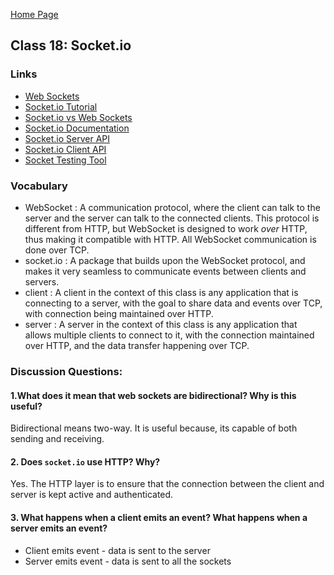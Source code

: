 [Home Page](https://sueduclos.github.io/reading-notes/)

## Class 18: Socket.io

### Links

- [Web Sockets](https://en.wikipedia.org/wiki/WebSocket)                     
- [Socket.io Tutorial](https://www.tutorialspoint.com/socket.io/)            
- [Socket.io vs Web Sockets](https://www.educba.com/websocket-vs-socket-io/) 
- [Socket.io Documentation](https://socket.io/docs/)                         
- [Socket.io Server API](https://socket.io/docs/server-api)                  
- [Socket.io Client API](https://socket.io/docs/client-api)                  
- [Socket Testing Tool](https://amritb.github.io/socketio-client-tool/)  
                                              

### Vocabulary
- WebSocket : A communication protocol, where the client can talk to the server and the server can talk to the connected clients. This protocol is different from HTTP, but WebSocket is designed to work _over_ HTTP, thus making it compatible with HTTP. All WebSocket communication is done over TCP. 
- socket.io : A package that builds upon the WebSocket protocol, and makes it very seamless to communicate events between clients and servers.                                                                                                                                                            
- client    : A client in the context of this class is any application that is connecting to a server, with the goal to share data and events over TCP, with connection being maintained over HTTP.                                                                                                       
- server    : A server in the context of this class is any application that allows multiple clients to connect to it, with the connection maintained over HTTP, and the data transfer happening over TCP.

### Discussion Questions:

#### 1.What does it mean that web sockets are bidirectional? Why is this useful?
Bidirectional means two-way. It is useful because, its capable of both sending and receiving. 

#### 2. Does `socket.io` use HTTP? Why?
Yes. The HTTP layer is to ensure that the connection between the client and server is kept active and authenticated.

#### 3. What happens when a client emits an event? What happens when a server emits an event? 
- Client emits event - data is sent to the server
- Server emits event - data is sent to all the sockets
